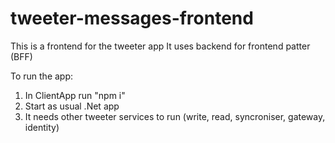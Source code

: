 # tweeter-messages-frontend

This is a frontend for the tweeter app
It uses backend for frontend patter (BFF)

To run the app:
1. In ClientApp run "npm i"
2. Start as usual .Net app 
3. It needs other tweeter services to run (write, read, syncroniser, gateway, identity)